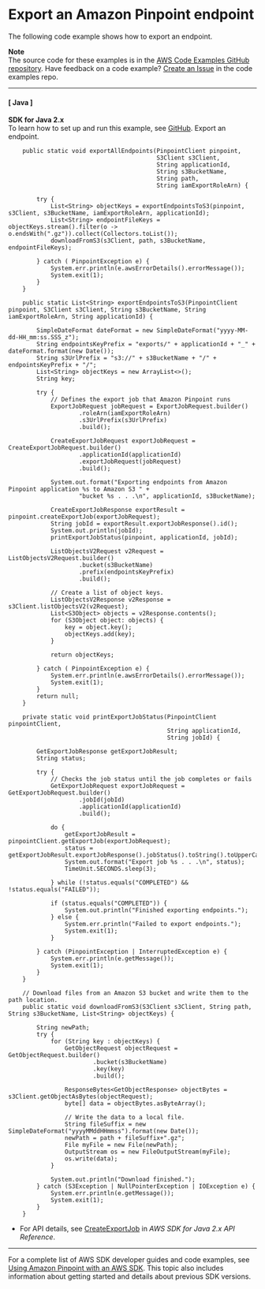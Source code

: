 # Export an Amazon Pinpoint endpoint<a name="example_pinpoint_CreateExportJob_section"></a>

The following code example shows how to export an endpoint\.

**Note**  
The source code for these examples is in the [AWS Code Examples GitHub repository](https://github.com/awsdocs/aws-doc-sdk-examples)\. Have feedback on a code example? [Create an Issue](https://github.com/awsdocs/aws-doc-sdk-examples/issues/new/choose) in the code examples repo\. 

------
#### [ Java ]

**SDK for Java 2\.x**  
 To learn how to set up and run this example, see [GitHub](https://github.com/awsdocs/aws-doc-sdk-examples/tree/main/javav2/example_code/pinpoint#readme)\. 
Export an endpoint\.  

```
    public static void exportAllEndpoints(PinpointClient pinpoint,
                                          S3Client s3Client,
                                          String applicationId,
                                          String s3BucketName,
                                          String path,
                                          String iamExportRoleArn) {

        try {
            List<String> objectKeys = exportEndpointsToS3(pinpoint, s3Client, s3BucketName, iamExportRoleArn, applicationId);
            List<String> endpointFileKeys = objectKeys.stream().filter(o -> o.endsWith(".gz")).collect(Collectors.toList());
            downloadFromS3(s3Client, path, s3BucketName, endpointFileKeys);

        } catch ( PinpointException e) {
            System.err.println(e.awsErrorDetails().errorMessage());
            System.exit(1);
        }
    }

    public static List<String> exportEndpointsToS3(PinpointClient pinpoint, S3Client s3Client, String s3BucketName, String iamExportRoleArn, String applicationId) {

        SimpleDateFormat dateFormat = new SimpleDateFormat("yyyy-MM-dd-HH_mm:ss.SSS_z");
        String endpointsKeyPrefix = "exports/" + applicationId + "_" + dateFormat.format(new Date());
        String s3UrlPrefix = "s3://" + s3BucketName + "/" + endpointsKeyPrefix + "/";
        List<String> objectKeys = new ArrayList<>();
        String key;

        try {
            // Defines the export job that Amazon Pinpoint runs
            ExportJobRequest jobRequest = ExportJobRequest.builder()
                    .roleArn(iamExportRoleArn)
                    .s3UrlPrefix(s3UrlPrefix)
                    .build();

            CreateExportJobRequest exportJobRequest = CreateExportJobRequest.builder()
                    .applicationId(applicationId)
                    .exportJobRequest(jobRequest)
                    .build();

            System.out.format("Exporting endpoints from Amazon Pinpoint application %s to Amazon S3 " +
                    "bucket %s . . .\n", applicationId, s3BucketName);

            CreateExportJobResponse exportResult = pinpoint.createExportJob(exportJobRequest);
            String jobId = exportResult.exportJobResponse().id();
            System.out.println(jobId);
            printExportJobStatus(pinpoint, applicationId, jobId);

            ListObjectsV2Request v2Request = ListObjectsV2Request.builder()
                    .bucket(s3BucketName)
                    .prefix(endpointsKeyPrefix)
                    .build();

            // Create a list of object keys.
            ListObjectsV2Response v2Response = s3Client.listObjectsV2(v2Request);
            List<S3Object> objects = v2Response.contents();
            for (S3Object object: objects) {
                key = object.key();
                objectKeys.add(key);
            }

            return objectKeys;

        } catch ( PinpointException e) {
            System.err.println(e.awsErrorDetails().errorMessage());
            System.exit(1);
        }
        return null;
    }

    private static void printExportJobStatus(PinpointClient pinpointClient,
                                             String applicationId,
                                             String jobId) {

        GetExportJobResponse getExportJobResult;
        String status;

        try {
            // Checks the job status until the job completes or fails
            GetExportJobRequest exportJobRequest = GetExportJobRequest.builder()
                    .jobId(jobId)
                    .applicationId(applicationId)
                    .build();

            do {
                getExportJobResult = pinpointClient.getExportJob(exportJobRequest);
                status = getExportJobResult.exportJobResponse().jobStatus().toString().toUpperCase();
                System.out.format("Export job %s . . .\n", status);
                TimeUnit.SECONDS.sleep(3);

            } while (!status.equals("COMPLETED") && !status.equals("FAILED"));

            if (status.equals("COMPLETED")) {
                System.out.println("Finished exporting endpoints.");
            } else {
                System.err.println("Failed to export endpoints.");
                System.exit(1);
            }

        } catch (PinpointException | InterruptedException e) {
            System.err.println(e.getMessage());
            System.exit(1);
        }
    }

    // Download files from an Amazon S3 bucket and write them to the path location.
    public static void downloadFromS3(S3Client s3Client, String path, String s3BucketName, List<String> objectKeys) {

        String newPath;
        try {
            for (String key : objectKeys) {
                GetObjectRequest objectRequest = GetObjectRequest.builder()
                        .bucket(s3BucketName)
                        .key(key)
                        .build();

                ResponseBytes<GetObjectResponse> objectBytes = s3Client.getObjectAsBytes(objectRequest);
                byte[] data = objectBytes.asByteArray();

                // Write the data to a local file.
                String fileSuffix = new SimpleDateFormat("yyyyMMddHHmmss").format(new Date());
                newPath = path + fileSuffix+".gz";
                File myFile = new File(newPath);
                OutputStream os = new FileOutputStream(myFile);
                os.write(data);
            }

            System.out.println("Download finished.");
        } catch (S3Exception | NullPointerException | IOException e) {
            System.err.println(e.getMessage());
            System.exit(1);
        }
    }
```
+  For API details, see [CreateExportJob](https://docs.aws.amazon.com/goto/SdkForJavaV2/pinpoint-2016-12-01/CreateExportJob) in *AWS SDK for Java 2\.x API Reference*\. 

------

For a complete list of AWS SDK developer guides and code examples, see [Using Amazon Pinpoint with an AWS SDK](sdk-general-information-section.md)\. This topic also includes information about getting started and details about previous SDK versions\.